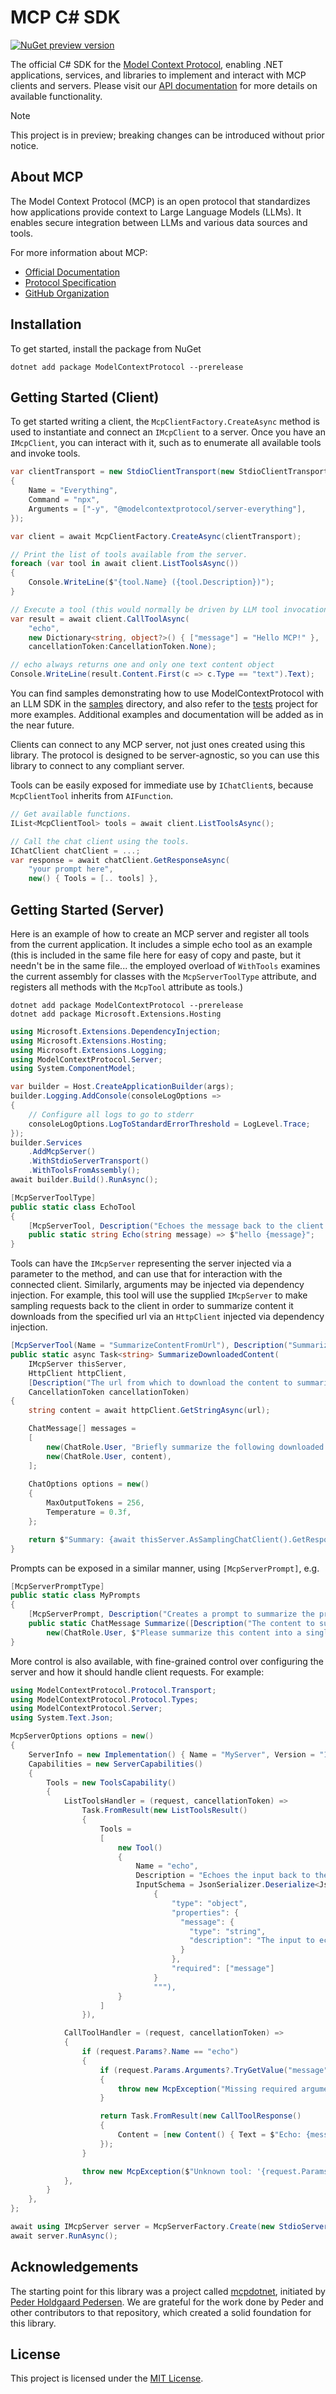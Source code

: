 # MCP C# SDK


[![NuGet preview version](https://img.shields.io/nuget/vpre/ModelContextProtocol.svg)](https://www.nuget.org/packages/ModelContextProtocol/absoluteLatest)

The official C# SDK for the [Model Context Protocol](https://modelcontextprotocol.io/), enabling .NET applications, services, and libraries to implement and interact with MCP clients and servers. Please visit our [API documentation](https://modelcontextprotocol.github.io/csharp-sdk/api/ModelContextProtocol.html) for more details on available functionality.

> [!NOTE]
> This project is in preview; breaking changes can be introduced without prior notice.

## About MCP

The Model Context Protocol (MCP) is an open protocol that standardizes how applications provide context to Large Language Models (LLMs). It enables secure integration between LLMs and various data sources and tools.

For more information about MCP:

- [Official Documentation](https://modelcontextprotocol.io/)
- [Protocol Specification](https://spec.modelcontextprotocol.io/)
- [GitHub Organization](https://github.com/modelcontextprotocol)

## Installation

To get started, install the package from NuGet

```
dotnet add package ModelContextProtocol --prerelease
```

## Getting Started (Client)

To get started writing a client, the `McpClientFactory.CreateAsync` method is used to instantiate and connect an `IMcpClient`
to a server. Once you have an `IMcpClient`, you can interact with it, such as to enumerate all available tools and invoke tools.

```csharp
var clientTransport = new StdioClientTransport(new StdioClientTransportOptions
{
    Name = "Everything",
    Command = "npx",
    Arguments = ["-y", "@modelcontextprotocol/server-everything"],
});

var client = await McpClientFactory.CreateAsync(clientTransport);

// Print the list of tools available from the server.
foreach (var tool in await client.ListToolsAsync())
{
    Console.WriteLine($"{tool.Name} ({tool.Description})");
}

// Execute a tool (this would normally be driven by LLM tool invocations).
var result = await client.CallToolAsync(
    "echo",
    new Dictionary<string, object?>() { ["message"] = "Hello MCP!" },
    cancellationToken:CancellationToken.None);

// echo always returns one and only one text content object
Console.WriteLine(result.Content.First(c => c.Type == "text").Text);
```

You can find samples demonstrating how to use ModelContextProtocol with an LLM SDK in the [samples](samples) directory, and also refer to the [tests](tests/ModelContextProtocol.Tests) project for more examples. Additional examples and documentation will be added as in the near future.

Clients can connect to any MCP server, not just ones created using this library. The protocol is designed to be server-agnostic, so you can use this library to connect to any compliant server.

Tools can be easily exposed for immediate use by `IChatClient`s, because `McpClientTool` inherits from `AIFunction`.

```csharp
// Get available functions.
IList<McpClientTool> tools = await client.ListToolsAsync();

// Call the chat client using the tools.
IChatClient chatClient = ...;
var response = await chatClient.GetResponseAsync(
    "your prompt here",
    new() { Tools = [.. tools] },
```

## Getting Started (Server)

Here is an example of how to create an MCP server and register all tools from the current application.
It includes a simple echo tool as an example (this is included in the same file here for easy of copy and paste, but it needn't be in the same file...
the employed overload of `WithTools` examines the current assembly for classes with the `McpServerToolType` attribute, and registers all methods with the
`McpTool` attribute as tools.)

```
dotnet add package ModelContextProtocol --prerelease
dotnet add package Microsoft.Extensions.Hosting
```

```csharp
using Microsoft.Extensions.DependencyInjection;
using Microsoft.Extensions.Hosting;
using Microsoft.Extensions.Logging;
using ModelContextProtocol.Server;
using System.ComponentModel;

var builder = Host.CreateApplicationBuilder(args);
builder.Logging.AddConsole(consoleLogOptions =>
{
    // Configure all logs to go to stderr
    consoleLogOptions.LogToStandardErrorThreshold = LogLevel.Trace;
});
builder.Services
    .AddMcpServer()
    .WithStdioServerTransport()
    .WithToolsFromAssembly();
await builder.Build().RunAsync();

[McpServerToolType]
public static class EchoTool
{
    [McpServerTool, Description("Echoes the message back to the client.")]
    public static string Echo(string message) => $"hello {message}";
}
```

Tools can have the `IMcpServer` representing the server injected via a parameter to the method, and can use that for interaction with 
the connected client. Similarly, arguments may be injected via dependency injection. For example, this tool will use the supplied 
`IMcpServer` to make sampling requests back to the client in order to summarize content it downloads from the specified url via
an `HttpClient` injected via dependency injection.
```csharp
[McpServerTool(Name = "SummarizeContentFromUrl"), Description("Summarizes content downloaded from a specific URI")]
public static async Task<string> SummarizeDownloadedContent(
    IMcpServer thisServer,
    HttpClient httpClient,
    [Description("The url from which to download the content to summarize")] string url,
    CancellationToken cancellationToken)
{
    string content = await httpClient.GetStringAsync(url);

    ChatMessage[] messages =
    [
        new(ChatRole.User, "Briefly summarize the following downloaded content:"),
        new(ChatRole.User, content),
    ];
    
    ChatOptions options = new()
    {
        MaxOutputTokens = 256,
        Temperature = 0.3f,
    };

    return $"Summary: {await thisServer.AsSamplingChatClient().GetResponseAsync(messages, options, cancellationToken)}";
}
```

Prompts can be exposed in a similar manner, using `[McpServerPrompt]`, e.g.
```csharp
[McpServerPromptType]
public static class MyPrompts
{
    [McpServerPrompt, Description("Creates a prompt to summarize the provided message.")]
    public static ChatMessage Summarize([Description("The content to summarize")] string content) =>
        new(ChatRole.User, $"Please summarize this content into a single sentence: {content}");
}
```

More control is also available, with fine-grained control over configuring the server and how it should handle client requests. For example:

```csharp
using ModelContextProtocol.Protocol.Transport;
using ModelContextProtocol.Protocol.Types;
using ModelContextProtocol.Server;
using System.Text.Json;

McpServerOptions options = new()
{
    ServerInfo = new Implementation() { Name = "MyServer", Version = "1.0.0" },
    Capabilities = new ServerCapabilities()
    {
        Tools = new ToolsCapability()
        {
            ListToolsHandler = (request, cancellationToken) =>
                Task.FromResult(new ListToolsResult()
                {
                    Tools =
                    [
                        new Tool()
                        {
                            Name = "echo",
                            Description = "Echoes the input back to the client.",
                            InputSchema = JsonSerializer.Deserialize<JsonElement>("""
                                {
                                    "type": "object",
                                    "properties": {
                                      "message": {
                                        "type": "string",
                                        "description": "The input to echo back"
                                      }
                                    },
                                    "required": ["message"]
                                }
                                """),
                        }
                    ]
                }),

            CallToolHandler = (request, cancellationToken) =>
            {
                if (request.Params?.Name == "echo")
                {
                    if (request.Params.Arguments?.TryGetValue("message", out var message) is not true)
                    {
                        throw new McpException("Missing required argument 'message'");
                    }

                    return Task.FromResult(new CallToolResponse()
                    {
                        Content = [new Content() { Text = $"Echo: {message}", Type = "text" }]
                    });
                }

                throw new McpException($"Unknown tool: '{request.Params?.Name}'");
            },
        }
    },
};

await using IMcpServer server = McpServerFactory.Create(new StdioServerTransport("MyServer"), options);
await server.RunAsync();
```

## Acknowledgements

The starting point for this library was a project called [mcpdotnet](https://github.com/PederHP/mcpdotnet), initiated by [Peder Holdgaard Pedersen](https://github.com/PederHP). We are grateful for the work done by Peder and other contributors to that repository, which created a solid foundation for this library.

## License

This project is licensed under the [MIT License](LICENSE).
